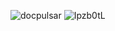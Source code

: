 ![docpulsar](https://user-images.githubusercontent.com/59021489/72678854-0de23000-3aaa-11ea-8b03-63c0c27b3a60.jpg)
![Ipzb0tL](https://user-images.githubusercontent.com/59021489/73576464-cdf05500-447a-11ea-8a0f-2d6c602d6e14.jpg)
